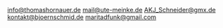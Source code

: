 info@thomashornauer.de
mail@ute-meinke.de
AKJ_Schneider@gmx.de
kontakt@bjoernschmid.de
maritadfunk@gmail.com
